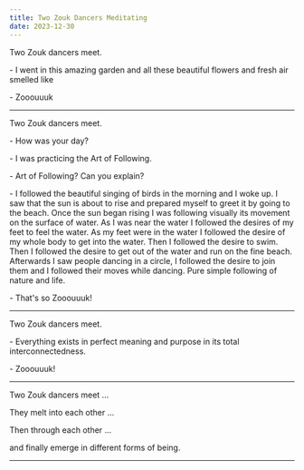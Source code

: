 ```yaml
---
title: Two Zouk Dancers Meditating
date: 2023-12-30
---
```


Two Zouk dancers meet.

\- I went in this amazing garden and all these beautiful flowers and fresh air smelled like

\- Zooouuuk

---

Two Zouk dancers meet.

\- How was your day?

\- I was practicing the Art of Following.

\- Art of Following? Can you explain?

\- I followed the beautiful singing of birds in the morning and I woke up. I saw that the sun is about to rise and prepared myself to greet it by going to the beach. Once the sun began rising I was following visually its movement on the surface of water. As I was near the water I followed the desires of my feet to feel the water. As my feet were in the water I followed the desire of my whole body to get into the water. Then I followed the desire to swim. Then I followed the desire to get out of the water and run on the fine beach. Afterwards I saw people dancing in a circle, I followed the desire to join them and I followed their moves while dancing. Pure simple following of nature and life.

\- That's so Zooouuuk!

---

Two Zouk dancers meet.

\- Everything exists in perfect meaning and purpose in its total interconnectedness.

\- Zooouuuk!

---

Two Zouk dancers meet ...

They melt into each other ...

Then through each other ...

and finally emerge in different forms of being.

---

